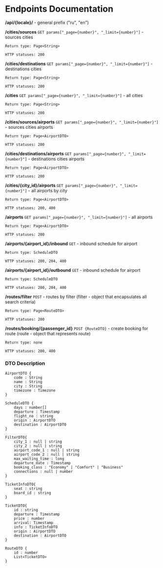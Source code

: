 # Endpoints Documentation

**/api/{locale}/** - general prefix ("ru", "en")

**/cities/sources** `GET params["_page={number}", "_limit={number}"]` - sources cities

    Return type: Page<String>

    HTTP statuses: 200

**/cities/destinations** `GET params["_page={number}", "_limit={number}"]` - destinations cities

    Return type: Page<String>

    HTTP statuses: 200

**/cities** `GET params["_page={number}", "_limit={number}"]` - all cities

    Return type: Page<String>

    HTTP statuses: 200

**/cities/sources/airports** `GET params["_page={number}", "_limit={number}"]` - sources cities airports

    Return type: Page<AirportDTO>

    HTTP statuses: 200

**/cities/destinations/airports** `GET params["_page={number}", "_limit={number}"]` - destinations cities airports

    Return type: Page<AirportDTO>

    HTTP statuses: 200

**/cities/{city_id}/airports** `GET params["_page={number}", "_limit={number}"]` - all airports by city

    Return type: Page<AirportDTO>

    HTTP statuses: 200, 400

**/airports** `GET params["_page={number}", "_limit={number}"]` - all airports

    Return type: Page<AirportDTO>

    HTTP statuses: 200

**/airports/{airport_id}/inbound** `GET` - inbound schedule for airport

    Return type: ScheduleDTO

    HTTP statuses: 200, 204, 400 

**/airports/{airport_id}/outbound** `GET` - inbound schedule for airport

    Return type: ScheduleDTO

    HTTP statuses: 200, 204, 400

**/routes/filter** `POST` - routes by filter (filter - object that encapsulates all search criteria)

    Return type: Page<RouteDTO>

    HTTP statuses: 200

**/routes/booking/{passenger_id}** `POST {RouteDTO}` - create booking for route (route - object that represents route)

    Return type: none

    HTTP statuses: 200, 400

### DTO Description

    AirportDTO {
        code : String
        name : String
        city : String
        timezone : Timezone
    }

    ScheduleDTO {
        days : number[]
        departure : Timestamp
        flight_no : string
        origin : AirportDTO
        destination : AirportDTO
    }

    FilterDTO{
        city_1 : null | string
        city_2 : null | string
        airport_code_1 : null | string
        airport_code_2 : null | string
        max_waiting_time : long
        departure_date : Timestamp
        booking_class : "Economy" | "Comfort" | "Business"
        connections : null | number
    }

    TicketInfoDTO{
        seat : string
        board_id : string
    }

    TicketDTO{
        id : string
        departure : Timestamp
        price : number
        arrival: Timestamp
        info : TicketInfoDTO
        origin : AirportDTO
        destination : AirportDTO
    }

    RouteDTO {
        id : number
        List<TicketDTO>
    }
